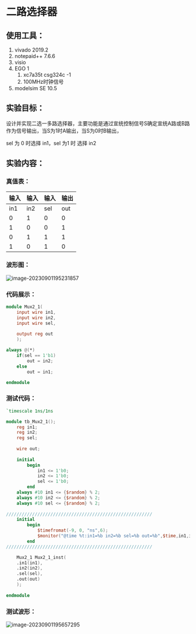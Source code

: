 # 二路选择器

## 使用工具：

1. vivado 2019.2
2. notepaid++ 7.6.6
3. visio
4. EGO 1
   1. xc7a35t  csg324c -1
   2. 100MHz时钟信号
5. modelsim SE 10.5

## 实验目标：

设计并实现二选一多路选择器，主要功能是通过宣统控制信号S确定宣统A路或B路作为信号输出，当S为1时A输出，当S为0时B输出，

sel 为 0 时选择 in1，sel 为1 时 选择 in2

## 实验内容：

### 真值表：

| 输入 | 输入 | 输入 | 输出 |
| ---- | ---- | ---- | ---- |
| in1  | in2  | sel  | out  |
| 0    | 1    | 0    | 0    |
| 1    | 0    | 0    | 1    |
| 0    | 1    | 1    | 1    |
| 1    | 0    | 1    | 0    |

### 波形图：

![image-20230901195231857](F:\progect\mux2_1\doc\mux2_1波形.png)

### 代码展示：

```verilog
module Mux2_1(
    input wire in1,
    input wire in2,
    input wire sel,
    
    output reg out
    );

always @(*)
    if(sel == 1'b1)
        out = in2;
    else
        out = in1;

endmodule
```

### 测试代码：

```verilog
`timescale 1ns/1ns 

module tb_Mux2_1();
    reg in1;
    reg in2;
    reg sel;
    
    wire out;
    
    initial 
        begin
            in1 <= 1'b0;
            in2 <= 1'b0;
            sel <= 1'b0;
        end 
    always #10 in1 <= {$random} % 2;
    always #10 in2 <= {$random} % 2;
    always #10 sel <= {$random} % 2;
  
////////////////////////////////////////////////////////
    initial 
        begin
            $timefromat(-9, 0, "ns",6);
            $monitor("@time %t:in1=%b in2=%b sel=%b out=%b",$time,in1,in2,sel,out);
        end
////////////////////////////////////////////////////////  

    Mux2_1 Mux2_1_inst(
    .in1(in1),
    .in2(in2),
    .sel(sel),
    .out(out)
    );
    
endmodule
```

### 测试波形：

![image-20230901195657295](F:\progect\mux2_1\doc\测试波形.png)
